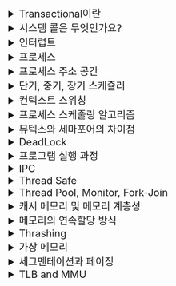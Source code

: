 <details>
<summary style="font-size:20px">Transactional이란</summary>
<div markdown="1">
<br/>
<h3>🤔 Transactional은 무엇을 하나요?</h3>

- Transactional은 **하나의 논리적 작업 단위로 수행되는 일련의 작업**을 이야기합니다.
<br/>

<h3>🤔 Transactional 특성은 어떤 것이 있나요?</h3>

- Transactiona이 가져야 하는 특성에는 ACID이 있습니다.

✅ Atomicity: 원자성은 트랜잭션과 관련된 작업들이 부분적으로 실행되다가 중단되지 않는 것을 보장하는 능력이다. 예를 들어, 자금 이체는 성공할 수도 실패할 수도 있지만 보내는 쪽에서 돈을 빼 오는 작업만 성공하고 받는 쪽에 돈을 넣는 작업을 실패해서는 안된다. 원자성은 이와 같이 중간 단계까지 실행되고 실패하는 일이 없도록 하는 것이다.

✅ Consistency: 일관성은 트랜잭션이 실행을 성공적으로 완료하면 언제나 일관성 있는 데이터베이스 상태로 유지하는 것을 의미한다. 무결성 제약이 모든 계좌는 잔고가 있어야 한다면 이를 위반하는 트랜잭션은 중단된다.

✅ Isolation: 고립성은 트랜잭션을 수행 시 다른 트랜잭션의 연산 작업이 끼어들지 못하도록 보장하는 것을 의미한다. 이것은 트랜잭션 밖에 있는 어떤 연산도 중간 단계의 데이터를 볼 수 없음을 의미한다. 은행 관리자는 이체 작업을 하는 도중에 쿼리를 실행하더라도 특정 계좌간 이체하는 양 쪽을 볼 수 없다. 공식적으로 고립성은 트랜잭션 실행내역은 연속적이어야 함을 의미한다. 성능관련 이유로 인해 이 특성은 가장 유연성 있는 제약 조건이다. 자세한 내용은 관련 문서를 참조해야 한다.

✅ Durability: 지속성은 성공적으로 수행된 트랜잭션은 영원히 반영되어야 함을 의미한다. 시스템 문제, DB 일관성 체크 등을 하더라도 유지되어야 함을 의미한다. 전형적으로 모든 트랜잭션은 로그로 남고 시스템 장애 발생 전 상태로 되돌릴 수 있다. 트랜잭션은 로그에 모든 것이 저장된 후에만 commit 상태로 간주될 수 있다.

<h3>❓ Spring Project에서 @Transactional은 어떻게 동작하나요?</h3>

- @Transactional를 통해 DB와의 상호작용이 Transactional으로 묶일 수 있습니다.

1. 메서드가 호출되면 Spring은 Transactional을 시작합니다.
2. 메서드 내에서 수행되는 DB 작업은 Transactional 내에서 실행됩니다. 이러한 작업은 일련의 데이터 변경 작업이 포함될 수 있습니다.
3. 메서드가 성공적으로 완료되면, Spring은 Transaction을 Commit하여 DB의 변경 사항을 영구적으로 반영합니다.
4. 메서드 실행 도중 예외가 발생하면, Spring은 Transaction을 롤백하고 이전 상태로 DB를 되돌립니다. 이는 메서드 내에서 발생한 모든 변경 사항을 취소합니다.

<h3>❓ Transactional을 사용할 때, DataSource 이야기가 많이 나오는데 어떤 상관관계가 존재하나요?</h3>

- DataSource는 Spring에서 DB와의 연결을 관리하는 Interface입니다. Spring은 DataSource Interface를 사용하여 DB ConnectionPool을 구성하고, DB 연결을 관리하며, DB와의 상호작용을 처리합니다.

- DataSource는 DB 연결 설정 및 Transaction 관리 등을 제공합니다. @Transactional 어노테이션과 함께 사용될 때 데이터베이스 연결과 트랜잭션 관리를 담당하는 주요한 요소입니다.

</div>
</details>

<details>
<summary style="font-size:20px">시스템 콜은 무엇인가요?</summary>
<div markdown="1">
<br/>
<h2>🤔 시스템 콜이란?</h2>

<h3>📝 나의 대답</h3>

- 시스템 콜이란 프로세스가 시스템 자원을 사용하기 위해 운영체제에게 자원을 할당 받기 위해 사용되는 트리거입니다.

<h3>GPT의 대답</h3>

- 시스템 콜은 운영체제의 기능과 자원을 사용하기 위해 프로세스가 운영체제에게 요청하는 인터페이스 또는 메커니즘입니다.

<br/>
<h2>🤔 우리가 사용하는 시스템 콜의 예시를 들어주세요</h2>

<h3>📝 나의 대답</h3>

- 예를 들어 프로세스에서 연산이 필요한 필요한 작업을 수행할 때 프로세스는 CPU를 통해 연산을 수행해야하는데 이 때 연산이 필요한 프로세스는 운영체제에게 시스템 콜을 요청합니다.

<h3>GPT의 대답</h3>

- 시스템 콜은 다양한 작업을 포함하며, 예들 들어 파일 입출력, 네트워크 통신, 메모리 관리 등을 포함하고 있습니다.

<br/>
<h2>🤔 시스템 콜이 운영체제에서 어떤 과정으로 실행되는지 설명해 주세요</h2>

<h3>📝 나의 대답</h3>

- 프로세스가 원한다고 해서 즉시 운영체제에게 시스템 콜을 발생해 요청할 수 없습니다. 운영체제의 스케쥴링에 따라 자원을 할당 받을 수 있으며 준비 - 대기 - 실행 상태를 순회하며 컴퓨터 자원을 할당 받습니다.

<h3>GPT의 대답</h3>

- 시스템 콜이 운영체제에서 실행되는 과정은 다음과 같습니다:

1. 프로세스가 시스템 콜을 호출합니다. 이는 프로세스가 운영체제의 특정 기능 또는 자원에 접근하기 위해 필요한 요청입니다.
2. 운영체제는 시스템 콜을 감지하고, 해당 요청을 처리하기 위해 해당 기능 또는 자원에 대한 작업을 시작합니다.
3. 운영체제는 프로세스의 상태를 변경하여 시스템 콜을 처리합니다. 이는 대부분의 경우 프로세스를 사용 가능한 대기 상태로 변경합니다.
4. 운영체제는 필요한 작업을 수행하고, 요청된 자원 또는 기능을 프로세스에 할당합니다. 이를 위해 운영체제는 자원을 관리하고, 프로세스 간의 우선 순위 및 스케줄링 정책을 고려합니다.
5. 운영체제가 요청된 작업을 완료하면, 프로세스는 다시 실행 가능한 상태로 전환되어 해당 작업을 계속합니다.
6. 프로세스는 할당된 자원을 사용하여 원하는 작업을 수행하고, 시스템 콜을 호출한 이후에는 보통 이전 상태로 돌아갑니다.


<br/>
<h2>🤔 시스템 콜의 유형에 대해 설명해 주세요.</h2>

<h3>📝 나의 대답</h3>

- 시스템 콜의 유형은 자원을 할당 받았을 때와 할당 받지 못했을 때로 나뉩니다.(표현하는 단어가 생각나지 않습니다.) ❌ 완벽히 틀렸습니다. ❌

<h3>GPT의 대답</h3>

- 프로세스 제어, 파일 조작, 장치 관리, 파일 시스템, 네트워킹, 메모리 관리, 보안 시스템 콜이 존재합니다.

<br/>
<h2>🤔 운영체제의 Dual Mode 에 대해 설명해 주세요.</h2>

<h3>📝 나의 대답</h3>

- 시스템 콜의 유형은 자원을 할당 받았을 때와 할당 받지 못했을 때로 나뉩니다.(표현하는 단어가 생각나지 않습니다.) ❌ 완벽히 틀렸습니다. ❌

<h3>GPT의 대답</h3>

- 운영체제의 Dual Mode는 컴퓨터 시스템에서 사용자 모드와 커널 모드라는 두 가지 모드를 지원하는 기능을 말합니다.

- 사용자 모드는 응용 프로그램이 실행되는 모드로, 일반적인 프로세시의 동작 범위를 의미합니다. 사용자 모드에서는 제한된 자원에 접근하고, 일부 민감한 명령어나 하드웨어에 직접적인 접근이 제한됩니다.

- 반면, 커널 모드는 운영체제의 핵심 부분인 커널이 동작하는 모드로, 시스템의 모든 자원과 기능에 접근할 수 있습니다. 커널 모드에서는 시스템 콜과 같은 특권 명령어를 실행하거나 하드웨어를 직접적으로 제어할 수 있습니다.

🍎 Dual Mode 사용 이유

- **Dual Mode의 주요 목적은 운영체제가 시스템 자원을 보호하고, 응용 프로그램이 실수나 악의적인 동작으로 시스템을 손상시키지 못하도록 제한하는 것입니다.** 응용 프로그램은 사용자 모드에서 실행되며, 시스템 자원에 접근하기 위해 시스템 콜을 호출하여 커널 모드로 전환됩니다. 

<br/>
<h2>🤔 서로 다른 시스템 콜을 어떻게 구분할 수 있을까요?</h2>

<h3>📝 나의 대답</h3>

- PID를 통해 구분할 수 있습니다.

<h3>GPT의 대답</h3>

- PID는 프로세스를 식별하는 데 사용되는 고유한 식별자이며, 시스템 콜은 프로세스가 운영체제에 요청하는 인터페이스입니다.

- 시스템 콜을 구분하는 주요 방법은 시스템 콜의 번호나 식별자를 사용하는 것입니다.

</div>
</details>

<details>
<summary style="font-size:20px">인터럽트</summary>
<div markdown="1">
<br/>
<h2>🤔 인터럽트가 무엇인지 설명해 주세요.</h2>

<h3>📝 나의 대답</h3>

- 인터럽트란 프로세스 진행 시 운영체제에게 자원을 요청하는 트리거입니다.

<h3>GPT의 대답</h3>

- 인터럽트는 컴퓨터 시스템에서 발생하는 이벤트나 예외 상황으로, 프로세스의 정상적인 실행 흐름을 중단하고 운영체제에게 어떤 처리를 요청하는 신호입니다.

<br/>
<h2>🤔 인터럽트는 어떻게 처리하나요</h2>

<h3>📝 나의 대답</h3>

- 인터럽트는 서브 루틴을 사용해 처리합니다. 서브 루틴은 Stack의 구조를 띄고 있으며 LIFO으로 요청이 처리됩니다.

<h3>GPT의 대답</h3>

- 인터럽트 처리는 인터럽트 서비스 루틴(ISR)을 호출하여 해당 인터럽트에 대한 처리를 수행하고, 상태를 저장하고 복원하여 중단된 프로세스의 실행을 재개하는 과정으로 이루어진다는 것입니다.

<br/>
<h2>🤔 Polling 방식에 대해 설명해 주세요.</h2>

<h3>📝 나의 대답</h3>

- Polling 방식은 인터럽트에 대한 처리가 끝났는지 지속적으로 확인하는 방식입니다. ❌ 완벽히 틀렸습니다. ❌

<h3>GPT의 대답</h3>

- Polling 방식은 **CPU가 주기적으로 특정 장치나 상태를 확인**하며 인터럽트나 이벤트 발생 여부를 체크하는 방식으로, 인터럽트가 발생하면 해당 인터럽트를 처리하는 과정을 수행한다는 것입니다.

<br/>
<h2>🤔 HW / SW 인터럽트에 대해 설명해 주세요.</h2>

<h3>📝 나의 대답</h3>

- 모르겠습니다.

<h3>GPT의 대답</h3>

- HW 인터럽트 : 하드웨어 인터럽트는 주로 하드웨어 장치에서 발생하는 이벤트에 의해 발생합니다. 이벤트는 입출력(I/O) 장치의 데이터 전송 완료, 타이머 경과, 외부 신호 등 다양한 형태일 수 있습니다. 하드웨어 인터럽트는 컴퓨터 시스템의 하드웨어 제어러에 의해 처리됩니다.

- SW 인터럽트 : 소프트웨어 인터럽트는 소프트웨어 실행 중에 발생하는 이벤트에 의해 발생합니다. 주로 운영체제나 프로세스가 직접 발생시키는 인터럽트입니다. 소프트웨어 인터럽트는 프로세스의 특정 상황이나 요청에 의해 발생할 수 있습니다. 

</div>
</details>

<details>
<summary style="font-size:20px">프로세스</summary>
<div markdown="1">
<br/>
<h2>🤔 프로세스란 무엇인가요</h2>

<h3>📝 나의 대답</h3>

- 프로세스란 하나의 동작하는 프로그램입니다.

<h3>GPT의 대답</h3>

- 프로세스는 컴퓨터에서 실행중인 프로그램입니다. 프로세스는 OS에 의해 관리되며 프로그램의 인스턴스로서 메모리와 CPU 등의 시스템 리소스를 할당받아 실행됩니다.

- 각 프로세스는 독립적으로 실행됩니다.


<br/>
<h2>🤔 프로그램과 프로세스, 스레드의 차이에 대해 설명해 주세요.
</h2>

<h3>📝 나의 대답</h3>

- 프로세스는 컴퓨터에서 실행중인 프로그램을 의미하며 스레드는 그 안에 존재해 작업을 처리하는 역할을 수행합니다. 하나의 프로세스 내에서 여러 개의 스레드가 존재할 수 있습니다.

<h3>GPT의 대답</h3>

- 프로세스에 대한 설명은 맞습니다. 스레드는 프로세스 안에 존재하며, **프로세스의 자원을 공유**하면서 작업을 처리하는 작은 실행 단위입니다. 

- 프로세스는 최소한 하나의 스레드를 가지고 있어야 하지만, 여러 개의 스레드를 가질 수도 있습니다. 스레드는 프로세스 내에서 병렬적으로 동작하며, 서로 다른 스레드는 프로세스의 자원을 공유하면서 작업을 수행할 수 있습니다.

<br/>
<h2>🤔 스레드는 PCB를 갖고 있을까요?</h2>

<h3>📝 나의 대답</h3>

- 아니요. 스레드는 PCB를 갖고 있지 않습니다. PCB는 실행중인 프로세스에게 할당되는 고유한 값이고 스레드는 PCB ID와 같은 정보를 알고 있습니다.

<h3>GPT의 대답</h3>

- "스레드는 PCB(Process Control Block)를 직접 갖고 있는 것은 아닙니다. PCB는 실행 중인 프로세스에게 할당되는 고유한 값으로, 프로세스의 상태, 우선순위, 자원 할당 정보 등을 포함합니다. 
  
- 스레드는 프로세스 내에서 실행되는 작은 실행 단위로, 여러 개의 스레드는 하나의 프로세스의 자원을 공유하면서 병렬적으로 동작합니다. 각 스레드는 프로세스의 PCB ID와 같은 정보를 알고 있어 해당 프로세스의 자원에 접근하고 조작할 수 있습니다."

<br/>
<h2>🤔 리눅스에서, 프로세스와 스레드는 각각 어떻게 생성될까요?</h2>

<h3>📝 나의 대답</h3>

- 리눅스 환경에서 프로세스는 Root 프로세스에서 자식 프로세스의 형식으로 생성되며 스레드는 생성된 프로세스에 기본값으로 스레드가 할당됩니다.

<h3>GPT의 대답</h3>

- 리눅스에서 프로세스는 **'fork()' 시스템 콜**을 통해 생성됩니다. 이 'fork()' 함수는 호출한 프로세스의 **복사**본인 자식 프로세스를 만들며, 이 둘은 독립된 메모리 공간을 갖게 됩니다. 이후 **'exec()' 시스템 콜**을 사용하여 자식 프로세스의 **메모리에 새로운 프로그램을 로드**할 수 있습니다.

- 스레드의 생성은 'pthread_create()' 함수를 통해 이루어집니다. 이 함수를 호출하면 호출한 프로세스 내에서 새로운 스레드가 생성됩니다.

<br/>
<h2>🤔 자식 프로세스가 상태를 알리지 않고 죽거나, 부모 프로세스가 먼저 죽게 되면 어떻게 처리하나요?</h2>

<h3>📝 나의 대답</h3>

- ❗️ 모르겠습니다.

<h3>GPT의 대답</h3>

✅ 자식 프로세스가 상태를 알리지 않고 종료될 경우

- 이 경우 자식 프로세스는 'Zombie 프로세스'가 됩니다. 이는 프로세스가 종료되었지만 부모 프로세스가 그 상태 정보를 아직 회수하지 않은 상태를 말합니다. 이 정보를 회수하지 않으면 프로세스 테이블에 불필요한 정보가 계속 남아 있어, 자원 낭비를 초래할 수 있습니다. 이를 해결하기 위해 부모 프로세스는 'wait()' 또는 'waitpid()' 함수를 호출하여 자식 프로세스의 상태 정보를 회수합니다.

✅ 부모 프로세스가 먼저 종료될 경우

- 이 경우 자식 프로세스는 'Orphan 프로세스'가 됩니다. 부모 프로세스가 종료되면 그의 자식 프로세스들은 init 프로세스(프로세스 ID가 1인 프로세스)가 자동으로 채택하여 그 부모로 만듭니다. init 프로세스는 주기적으로 'wait()'를 호출하여 종료된 자식 프로세스의 상태 정보를 회수하므로, Orphan 프로세스가 Zombie 프로세스가 되는 것을 방지합니다.

<br/>
<h2>🤔 리눅스에서, 데몬프로세스에 대해 설명해 주세요.</h2>

<h3>📝 나의 대답</h3>

- 데몬 프로세스란 백그라운드에서 실행되는 프로세스를 의미하며 운영체제가 구동될 수 있게 도와주는 역할을 수행합니다.

<h3>GPT의 대답</h3>

- 데몬 프로세스는 사용자와의 상호작용 없이 백그라운드에서 실행되는 프로세스로, 주로 시스템 작업이나 서비스를 관리하며 일반적으로 시스템 부팅 시에 시작되어 시스템이 종료될 때까지 계속 실행됩니다.
  
- 예를 들어, 웹 서버, FTP 서버, 데이터베이스 서버 등의 서비스는 모두 데몬 프로세스로서 동작하며, 이들은 사용자의 요청에 응답하고 필요한 작업을 수행합니다.

</div>
</details>

<details>
<summary style="font-size:20px">프로세스 주소 공간</summary>
<div markdown="1">
<br/>
<h2>🤔 프로세스 주소공간에 대해 설명해 주세요.</h2>

<h3>📝 나의 대답</h3>

- 프로세스 주소 공간엔 5가지 영역이 존재합니다. 코드, 데이터, 힙, 스텍, 메모리 영역이 존재합니다. 코드 영역은 실행할 프로그램의 코드를 저장. 데이터 영역은 전역 변수와 정적 변수를 저장, 힙 영역은 인스턴스를 할당 해제하는 메모리 공간, 스택 영역은 프로그램이 자동으로 사용하는 메모리 영역입니다.

<h3>GPT의 대답</h3>

- 코드(Code) 영역: 프로세스가 실행할 코드, 즉 컴파일된 프로그램의 기계어를 저장합니다. 이 영역은 읽기 전용이므로 프로세스가 자신의 코드를 수정하는 것을 막습니다.

- 데이터(Data) 영역: 전역 변수와 정적 변수가 저장되는 영역입니다. 프로그램 시작 시 할당되며 프로그램 종료 시 소멸합니다.

- 힙(Heap) 영역: 동적 메모리 할당이 이루어지는 영역으로, 개발자에 의해 메모리 할당과 해제가 이루어집니다. 메모리 요구량이 커질수록 힙 영역은 코드 영역의 방향으로 확장됩니다.

- 스택(Stack) 영역: 지역 변수, 함수 매개변수, 반환 주소 등이 저장되는 영역입니다. 함수의 호출과 함께 할당되며, 함수의 호출이 완료되면 소멸됩니다. 메모리 요구량이 커질수록 스택 영역은 데이터 영역의 방향으로 확장됩니다.

<br/>
<h2>🤔 초기화 하지 않은 변수들은 어디에 저장될까요?</h2>

<h3>📝 나의 대답</h3>

- 초기화 하지 않은 변수들은 코드 영역에 저장됩니다. ❌ 틀렸습니다.

<h3>GPT의 대답</h3>

- 초기화 하지 않은 변수들은 데이터 영역에 존재합니다.

- 데이터 영역은 전역 변수가 존재하는 영역이지만 그 안에 초기화된 전역 변수가 위치하는 공간과 초기화 되지 않은 전역변수가 위치하는 공간이 따로 존재합니다.이를 BSS(Block Started By Symbol)영역 이라고 부릅니다.

<h3>❓ 초기화된 전역 변수와 초기화 되지 않은 전역 변수는 어떤 다른점이 있나요?</h3>

- 메모리를 효율적으로 사용할 수 있게 됩니다. 초기화되지 않은 변수의 값은 실행 도중 채워질 것이므로 변수의 값을 따로 기억할 필요가 없기 때문에 메모리 공간을 절약할 수 있습니다.

<br/>
<h2>🤔 일반적인 주소공간 그림처럼, Stack과 Heap의 크기는 매우 크다고 할 수 있을까요? 그렇지 않다면, 그 크기는 언제 결정될까요?</h2>

<h3>📝 나의 대답</h3>

- 프로세스 실행 시 기본적으로 필요한 인스턴스 공간을 제외하고 런타임 시 크기가 결정됩니다.

<h3>GPT의 대답</h3>

- 스택과 힙의 크기는 프로세스가 실행되는 동안 동적으로 변경됩니다.

<br/>
<h2>🤔 Stack과 Heap 공간에 대해, 접근 속도가 더 빠른 공간은 어디일까요?</h2>

<h3>📝 나의 대답</h3>

- 답은 Stack입니다. Stack에선 지역 변수, 함수 매개변수, 반환 주소 등을 저장해 사용하고 이를 바탕으로 Heap 공간의 인스턴스들을 사용하기 때문에 접근 속도는 Heap 보다 Stack이 더 빠릅니다. ❌ 틀린 답변입니다. ❌

<h3>GPT의 대답</h3>

- Stack 메모리는 구조상 연속적으로 구조가 고정되어 있어, 메모리 접근 속도가 힙에 비해 빠릅니다.

<br/>
<h2>🤔 프로세스 주소 공간을 분할하는 이유는 무엇인가요</h2>

<h3>📝 나의 대답</h3>

- 공간을 분리하는 이유는 각 영역의 책임과 역할이 다르기 때문입니다. 어떤 영역에서는 프로그램 실행 시 크기를 예측할 수 있는 정적 영역을 관리하고 어떤 영역에서는 동적으로 영역을 확보해 사용합니다.

- 이를 한 곳의 영역에서 관리한다면 복잡성이 늘어날 것이기 때문에 공간을 분리하는 것입니다.

<h3>GPT의 대답</h3>

- 프로세스 주소 공간을 분할하는 이유는 각 영역의 책임과 역할이 다르기 때문이며, 이는 프로그램의 복잡성을 줄여주고, 프로그램의 안정성을 높여줍니다. 또한, 각 영역은 다른 권한을 갖고 있기 때문에 **메모리 보호**를 위해서도 주소 공간을 분할합니다.

<br/>
<h2>🤔 스레드의 주소공간은 어떻게 구성되어 있을까요?</h2>

<h3>📝 나의 대답</h3>

- 스레드는 동적으로 생성되어 사용되며 프로세스의 힙, 데이터, 코드 영역을 공유해 사용합니다. 스택 영역은 독립적으로 사용합니다.

<h3>GPT의 대답</h3>

- 스레드는 동일한 프로세스 내에서 실행되며, 따라서 코드, 데이터, 힙 영역을 공유합니다. 그러나 각 스레드는 자신만의 스택 영역을 가지고 있어, 함수 호출과 반환, 지역 변수 등 스레드 별로 다른 정보를 관리할 수 있습니다.
 
- 이는 **스레드의 독립적인 실행 흐름을 보장**하는 데 중요한 역할을 합니다. 
</div>
</details>

<details>
<summary style="font-size:20px">단기, 중기, 장기 스케쥴러</summary>
<div markdown="1">
<br/>
<h2>🤔 단기, 중기, 장기 스케쥴러에 대해 설명해 주세요.</h2>

<h3>📝 나의 대답</h3>

- 모르겠습니다.

<h3>GPT의 대답</h3>

✅ 장기 스케줄러 :  하드 디스크에 저장된 프로세스들 중 어떤 것을 메인 메모리에 적재할지 결정합니다. 이 스케줄러의 주된 목적은 적절한 프로세스의 조합을 통해 메모리의 효율적인 사용을 달성하는 것입니다.

✅ 중기 스케줄러 : 실행 중인 프로세스를 잠시 중지하고 하드 디스크에 다시 저장하는 스왑 인/아웃(Swapping in/out) 과정을 담당합니다.

✅ 단기 스케줄러 :  메모리에 있는 프로세스 중 어떤 것을 CPU에 할당할지를 결정합니다. 즉, 어떤 프로세스가 다음에 실행될지를 결정합니다.

<br/>
<h2>🤔 현대 OS에는 단기, 중기, 장기 스케쥴러를 모두 사용하고 있나요?</h2>

<h3>📝 나의 대답</h3>

- 네 현대 OS에는 단기, 중기, 장기 스케줄러를 사용하며 성능을 더욱 끌어 올리기 위해 캐시 메모리를 적용해 사용합니다.

<h3>GPT의 대답</h3>

- 현대의 운영 체제 대부분은 장기 스케줄러와 단기 스케줄러를 사용합니다. 이는 각각 어떤 프로세스를 메모리에 적재할지, 그리고 어떤 프로세스를 CPU에 할당할지를 결정합니다. 
  
- 중기 스케줄러는 오래된 시스템에서 스왑 작업을 관리하는 데 사용되었지만, 현대의 운영 체제에서는 대체로 사용되지 않습니다. 

<br/>
<h2>🤔 preemptive/non-preemptive 에서 존재할 수 없는 상태가 있을까요?</h2>

<h3>📝 나의 대답</h3>

- 모르겠습니다.

<h3>GPT의 대답</h3>

- 스케줄링에 있어서 preemptive와 non-preemptive는 **운영체제가 CPU를 어떻게 관리하는지**에 대한 전략을 의미합니다.

✅ Preemptive 스케줄링은 운영 체제가 현재 실행 중인 프로세스를 중지하고 다른 프로세스를 실행할 수 있는 권한을 가지고 있는 상황을 말합니다.

✅ Non-preemptive 스케줄링은 현재 실행 중인 프로세스가 자발적으로 CPU를 반환할 때만 다른 프로세스가 실행될 수 있는 상황을 말합니다.

<br/>
<h2>🤔 Memory가 부족할 경우, Process는 어떠한 상태로 변화할까요?
</h2>

<h3>📝 나의 대답</h3>

- 메모리가 부족할 경우, 만약 사용 가능한 메모리 범위를 넘어섰을 때, 프로세스는 Overflow Error를 반환하며 운영체제에 의해 강제 종료됩니다. 프로세스가 강제종료 되지 않게 내부적으로 메모리 Clean 과정이 강제로 이뤄질 수도 있습니다. 자바에서는 GC를 통해 관리됩니다.

<h3>GPT의 대답</h3>

- 메모리가 부족할 경우, 프로세스는 운영 체제에 의해 '대기' 상태로 전환될 수 있습니다. 이는 메모리가 다시 사용 가능해질 때까지 프로세스가 실행되지 않음을 의미합니다. 이런 상황은 주로 운영 체제의 스왑 메커니즘이 작동할 때 발생합니다. 

- 또한, 만약 사용 가능한 메모리 범위를 넘어서는 동작이 시도될 경우, 프로세스는 오류를 반환하며 강제로 종료될 수 있습니다. 이외에도, 일부 프로그래밍 언어나 환경에서는 메모리 관리를 위한 별도의 메커니즘을 제공하기도 합니다. 예를 들어, 자바에서는 가비지 컬렉터(GC)를 통해 사용되지 않는 메모리를 정리합니다

<br/>
</div>
</details>

<details>
<summary style="font-size:20px">컨텍스트 스위칭</summary>
<div markdown="1">
<h2>🤔 컨텍스트 스위칭 시에는 어떤 일들이 일어나나요?</h2>

<h3>📝 나의 대답</h3>

- 컨텍스트 스위칭이 일어나면 기존에 존재하는 프로세스의 기록을 해당 프로세스의 PCB에 업데이트를 진행하고 다음 실행될 프로세스가 OS에게 시스템 콜이 발생시켜 시스템 자원을 사용할 수 있게 됩니다.

<h3>GPT의 대답</h3>

- 컨텍스트 스위칭이 일어나면, 운영 체제는 현재 실행 중인 프로세스의 상태를 PCB에 저장합니다. 그런 다음, 새롭게 실행될 프로세스의 PCB 정보를 불러와 CPU 레지스터 및 프로그램 카운터를 업데이트합니다. 이 과정은 새로운 프로세스가 이전에 중단된 지점부터 실행을 계속할 수 있게 해줍니다.
  
- 또한, 필요에 따라 메모리 관리 정보도 업데이트 될 수 있습니다. 이러한 과정을 통해 운영 체제는 다수의 프로세스나 스레드가 동시에 실행되는 것처럼 보이게 할 수 있습니다.

<br/>
<h2>🤔 프로세스와 쓰레드는 컨텍스트 스위칭이 발생했을 때 어떤 차이가 있을까요?</h2>

<h3>📝 나의 대답</h3>

- 차이점을 이야기 하기 전에 공통점을 먼저 말하자면 문맥을 교환한다는 것과 교환 시 오버헤드가 발생한 다는 것입니다. 차이점은 스레드 스위칭은 프로세스 내부에서 발생한다는 것입니다.

<h3>GPT의 대답</h3>

- 프로세스 컨텍스트 스위칭과 스레드 컨텍스트 스위칭 사이의 주요 차이점은 **저장하고 복구해야 하는 컨텍스트의 양과 복잡도**에 있습니다.

- 프로세스 컨텍스트 스위칭에서는 프로세스의 전체 상태, 즉 모든 레지스터 값, 메모리 맵, 열린 파일 디스크립터 등을 저장하고 복구해야 합니다. 
  
- 그러나 스레드 컨텍스트 스위칭에서는 스레드가 속한 프로세스의 코드, 데이터, 힙 등을 공유하기 때문에, 보통 스택 포인터와 프로그램 카운터, 레지스터 값 등만 저장하고 복구하면 됩니다.

<br/>
<h2>🤔 컨텍스트 스위칭이 발생할 때, 기존의 프로세스 정보는 커널스택에 어떠한 형식으로 저장되나요?</h2>

<h3>📝 나의 대답</h3>

- 커널 스택에 PCB 주소 값을 갖는 형태로 저장됩니다.

<h3>GPT의 대답</h3>

- 컨텍스트 스위칭이 발생할 때, 현재 실행 중인 프로세스의 상태는 그 프로세스의 프로세스 제어 블록(PCB)에 저장됩니다. PCB는 프로세스의 중요한 정보를 포함하고 있습니다. 예를 들어 프로세스 상태, 프로그램 카운터, CPU 레지스터 값, 스케줄링 및 메모리 정보 등이 여기에 포함됩니다.


- 이 PCB는 커널 메모리 공간에 저장되며, 컨텍스트 스위칭이 발생할 때 이 정보를 사용하여 이전의 프로세스 상태를 복원합니다.

<br/>
<h2>🤔 컨텍스트 스위칭은 언제 일어날까요?</h2>

<h3>📝 나의 대답</h3>

- 컨텍스트 스위칭은 기존에 컴퓨터 리소스를 점유하고 있는 프로세스를 교체할 때 발생합니다. ❌ 틀린 답변입니다.

<h3>GPT의 대답</h3>

- 프로세스가 I/O 작업을 요청하면 해당 작업이 완료될 때까지 프로세스는 CPU에서 제거되고 다른 프로세스가 CPU를 사용하게 됩니다.

- 운영체제의 스케줄러가 특정 프로세스의 CPU 사용 시간을 할당한 시간을 모두 사용했을 때 발생합니다.

- 또한, 프로세스가 종료되거나, 자식 프로세스를 생성하거나, 시그널이나 인터럽트가 발생할 경우에도 컨텍스트 스위칭이 발생합니다.
</div>
</details>

<details>
<summary style="font-size:20px">프로세스 스케줄링 알고리즘</summary>
<div markdown="1">
<br/>
<h2>🤔 프로세스 스케줄링 알고리즘엔 어떤 것이 있나요?</h2>

<h3>📝 나의 대답</h3>

- 프로세스 스케줄링은 다양한 알고리즘이 존재합니다. SJF, LJF, RR 알고리즘 기법이 존재하며 지향하는 목표는 효율적인 작업 처리입니다. 알고리즘을 분류화할 때 선점형 스케줄링과 비선점 스케줄링으로 나눌 수 있습니다.

- 선점형 스케줄링은 선점하고 있는 프로세스의 사용을 중단하고 다른 프로세스가 CPU를 사용할 수 있는 스케줄링이고 비선점형 스케줄링은 하나의 프로세스의 CPU bound 작업이 끝날 때까지 자원을 점유하는 스케줄링 기법입니다.

<h3>GPT의 대답</h3>

- 선점형 스케줄링은 우선순위가 더 높은 프로세스가 실행되어야 할 때 현재 실행 중인 프로세스를 중지하고 CPU를 빼앗는 방식입니다.

- 반면 비선점형 스케줄링은 현재 프로세스가 완료될 때까지 CPU를 점유하게 됩니다. 이렇게 다양한 스케줄링 알고리즘들은 상황에 따라 적절하게 사용되어 시스템의 성능과 효율성을 높입니다.

<br/>
<h2>🤔 RR을 사용할 때, Time Slice에 따른 trade-off를 설명해 주세요?</h2>

<h3>📝 나의 대답</h3>

- RR(Round Robin) 알고리즘을 사용하면 시분할을 통해 CPU 사용을 관리합니다. RR 사용 시 시분할 시간에 따라 문제가 발생할 수 있습니다.

- 먼저, 시분할 시간이 짧다면 작업을 수행하는 시간보다 프로세스를 교체하는 오버헤드 비용이 커져 성능이 좋지 않을 수 있습니다.

- 다음으로 시분할 시간이 길다면 비선점형 스케줄링인 First Job First와 같은 상황이 발생합니다. 이는 선점형 스케줄링을 사용해 얻을 수 있는 장점을 사용하지 못합니다.

<h3>GPT의 대답</h3>

- RR(Round Robin) 알고리즘을 사용하면 시분할을 통해 CPU 사용을 관리합니다. 하지만 이 때 시간 할당량(time slice) 크기에 따라 여러 trade-offs가 발생할 수 있습니다.

- 시간 할당량이 너무 작다면, 실제 작업 수행 시간보다 프로세스 교체(Context Switching)로 인한 오버헤드가 높아질 수 있습니다. 이는 프로세스를 너무 자주 전환하게 되어, 전환 시 발생하는 비용이 시스템의 전반적인 성능을 저하시키게 됩니다.

- 반대로 시간 할당량이 너무 크다면, 일부 프로세스가 과도하게 오래 기다리게 될 수 있습니다. 이는 특히, I/O 바운드 작업을 수행하는 프로세스들에게 문제가 될 수 있습니다. 이 경우, 프로세스는 대부분의 시간을 I/O 대기 상태로 보내고, 그 사이에 CPU는 대부분 시간을 유휴 상태로 보내게 됩니다. 이렇게 되면 **RR 알고리즘의 기본적인 목표인 CPU 사용의 공정성과 효율성을 해치게 됩니다**.

<br/>
<h2>🤔 싱글 스레드 CPU 에서 상시로 돌아가야 하는 프로세스가 있다면, 어떤 스케쥴링 알고리즘을 사용하는 것이 좋을까요? 또 왜 그럴까요?</h2>

<h3>📝 나의 대답</h3>

- 선점형 스케줄링 알고리즘이 좋다고 생각합니다. 이유는 CPU를 효율적으로 사용할 수 있기 때문입니다. 물론 컨텍스트 스위칭 비용이 발생하지만 여럿 프로세스에게 CPU를 골고루 나눠줌으로써 사용자에게 적합한 응답시간을 제공해줄 수 있기 때문입니다.

<h3>GPT의 대답</h3>

- 상시로 돌아가야 하는 프로세스가 있는 경우, 선점형 우선순위 스케줄링(Priority Scheduling) 알고리즘이 적합합니다. 이 알고리즘은 각 프로세스에 우선순위를 부여하며, 우선순위가 높은 프로세스가 CPU를 먼저 사용하게 됩니다. 이런 방식으로, 상시로 돌아가야 하는 프로세스에게 높은 우선순위를 부여함으로써 해당 프로세스가 CPU 사용을 보장받을 수 있습니다.

<br/>
<h2>🤔 동시성과 병렬성의 차이에 대해 설명해 주세요.</h2>

<h3>📝 나의 대답</h3>

- 동시성은 하나의 작업을 여럿으로 나눠 실행하는 것이고 병렬성은 여러 작업을 동시에 수행하는 것을 의미합니다. ❌ 동시성 설명은 틀렸습니다.

- 동기와 동시를 잘 구분해야합니다. 또한, 동시성과 병렬성은 같지 않습니다.

<h3>GPT의 대답</h3>

- 동시성(Concurrency)은 논리적으로 여러 작업이 동시에 실행되는 것처럼 보이도록 만드는 것을 말합니다. 이는 실제로는 **하나의 CPU가 여러 작업을 번갈아 가며 수행**하는 것입니다. 

- 병렬성(Parallelism)은 실제로 여러 작업을 동시에 수행하는 것을 말합니다. 병렬 처리를 위해서는 여러 개의 CPU 또는 코어가 필요하며, 각각의 CPU나 코어가 독립적으로 작업을 수행합니다.

<br/>
<h2>🤔 타 스케쥴러와 비교하여, Multi-level Feedback Queue는 어떤 문제점들을 해결한다고 볼 수 있을까요?</h2>

<h3>📝 나의 대답</h3>

- 큐마다 책임을 나눠 각각 다른 시분할을 적용해 선점 알고리즘을 수행할 수 있습니다. ❌ 틀린 답변입니다.

<h3>GPT의 대답</h3>

- Multi-level Feedback Queue(MFQ)는 여러 대기열을 사용하고, 각 대기열이 다른 우선순위를 가지도록 설계된 스케줄링 알고리즘입니다. 이 알고리즘은 기본적으로 **CPU-bound 프로세스와 I/O-bound 프로세스를 효과적으로 구별하고 관리함**으로써 복잡한 스케줄링 요구사항을 만족시킵니다.

- CPU Bound 작업이 많다면 우선순위를 낮게 설정하고 I/O Bound 작업이 많다면 우선순위를 높게 책정합니다. 이는 각각의 Bound 작업에 더 많은 시간을 사용할 수 있는 이점을 줍니다.

</div>
</details>

<details>
<summary style="font-size:20px">뮤텍스와 세마포어의 차이점</summary>
<div markdown="1">
<br/>
<h2>🤔 뮤텍스와 세마포어의 차이점</h2>

<h3>📝 나의 대답</h3>

- 뮤텍스와 세마포어는 임계 영역에서 안전하게 공유된 자원을 관리하기 위한 기술입니다. 차이점은 모르겠습니다.

<h3>GPT의 대답</h3>

- 뮤텍스(Mutex)와 세마포어(Semaphore)는 모두 병렬 처리에서 동시성 제어를 위한 동기화 기법이지만, 이들의 용도와 작동 방식에는 중요한 차이가 있습니다.

- 뮤텍스는 상호 배제를 위한 도구로서, 주로 단일 자원에 대한 접근을 제어하는 데 사용됩니다. 뮤텍스를 획득한 스레드만이 해당 자원에 접근할 수 있으며, 다른 스레드들은 뮤텍스가 해제될 때까지 기다려야 합니다.

- 세마포어는 여러 개의 동일한 자원에 대한 접근을 제어하는 데 사용됩니다. 세마포어의 값은 동시에 접근할 수 있는 자원의 개수를 나타내며, 이 값이 0 이하가 되면 접근을 기다리는 스레드들은 대기 상태가 됩니다. 따라서 세마포어는 뮤텍스보다 더 일반적인 동기화 도구로 볼 수 있습니다. ex) 프린터, 파일 시스템, DB 특정 레코드

</div>
</details>

<details>
<summary style="font-size:20px">DeadLock</summary>
<div markdown="1">
<br/>
<h2>🤔 DeadLock에 대해 설명해 주세요</h2>

<h3>📝 나의 대답</h3>

- DeadLock은 프로세스가 자원을 얻지 못해 다음 처리를 하지 못하는 상태입니다.

<h3>GPT의 대답</h3>

- DeadLock은 둘 이상의 프로세스나 스레드가 서로 다른 프로세스가 소유한 자원을 대기하며 무한 대기 상태에 빠지는 현상을 이야기합니다. 이런 상황은 시스템 자원의 비효율적인 사용을 초래하고 시스템 성능을 저하시킵니다.

<br/>
<h2>🤔 Deadlock 이 동작하기 위한 4가지 조건에 대해 설명해 주세요.</h2>

<h3>📝 나의 대답</h3>

- DeadLock은 상호 배제, 비선점, 점유와 대기, 순환 대기 네 조건을 모두 만족해야 발생합니다.

<h3>GPT의 대답</h3>

✅ 상호 배제 : 자원은 한 번에 한 프로세스에 의해서만 사용될 수 있습니다.

✅ 점유와 대기 : 프로세스는 최소한 하나의 자원을 점유하고 있으면서, 다른 프로세스가 이미 점유하고 있는 추가적인 자원들을 기다리는 상태입니다.

✅ 비선점 : 자원을 이미 점유하고 있는 프로세스로부터 그 자원을 강제롤 뺏어올 수 없습니다.

✅ 순환 대기 : 서로가 서로의 자원을 기다리는 프로세스들의 원형을 이루는 것입니다.

<br/>
<h2>🤔 그렇다면 3가지만 충족하면 왜 Deadlock 이 발생하지 않을까요?</h2>

<h3>📝 나의 대답</h3>

- 하나라도 만족하지 않는다면 프로세스가 자원을 얻을 수 있기 때문입니다.

<br/>
<h2>🤔 어떤 방식으로 예방할 수 있을까요?</h2>

<h3>📝 나의 대답</h3>

- 데드락을 예방할 수 있는 방법은 자원을 공유 자원으로 변경해 여러 프로세스에서 사용하게 만들 수 있고 선점을 통해 강제로 자원을 뺐으며 순환 대기를 끊는 구조를 사용하면 됩니다.

<h3>GPT의 대답</h3>

- 상호 배제(Mutual Exclusion): 데드락의 발생 조건 중 하나인 상호 배제를 완화하기 위해, 가능한 한 공유 가능한 자원을 사용하도록 시스템을 설계합니다. 하지만, 모든 자원이 공유 가능한 것은 아니므로, 이 방법은 한정적입니다.

- 점유와 대기(Hold and Wait): **프로세스가 자원을 요청할 때, 이미 보유하고 있는 자원을 모두 해제한 상태**에서만 요청을 하게 하는 방법이 있습니다. 이렇게 하면, 한 프로세스가 자원을 점유한 상태에서 다른 자원을 대기하는 상황을 막을 수 있습니다.

- 비선점(No Preemption): 비선점 조건을 완화하기 위해서는, 자원을 사용 중인 프로세스로부터 필요에 따라 자원을 회수하는 방법이 있습니다. 이 방식은 운영체제가 특정 프로세스에게서 자원을 선점하고, 다른 프로세스에게 그 자원을 재할당할 수 있는 기능을 제공해야 합니다.

- 순환 대기(Circular Wait): **자원 할당 순서를 정해** 놓는 방법으로 순환 대기를 막을 수 있습니다. 각 자원에 고유한 번호를 부여하고, 프로세스가 번호 순서대로만 자원을 요청하도록 하는 것입니다.

<br/>
<h2>🤔 왜 현대 OS는 Deadlock을 처리하지 않을까요?</h2>

<h3>📝 나의 대답</h3>

- 현대 OS는 기본적으로 선점형 스케줄링 방식을 택하고 있기 때문에 교착상태 발생 조건인 비선점을 만족시키지 않습니다. 따라서 DeadLock을 따로 처리하지 않습니다.

<h3>GPT의 대답</h3>

- 현대 운영 체제가 데드락을 직접 처리하지 않는 주요한 이유는 데드락 예방이 많은 비용을 요구하고, 실제 시스템에서는 데드락이 그렇게 자주 발생하지 않기 때문입니다. 
  
- 따라서, 대부분의 운영 체제는 데드락 회피나 데드락 검출과 복구에 더 집중합니다. 또한, 데드락을 완전히 피하려면 많은 비용이 필요하므로, 실제로는 시스템 자원을 효율적으로 사용하고 데드락 발생 확률을 최소화하는 방향으로 설계됩니다.

- 데드락 회피는 시스템이 자원 할당 상태를 주시하며 데드락이 발생할 가능성이 있는 상황을 미리 예측하여 회피하는 방법입니다. 이러한 방식은 시스템의 자원 이용률을 낮출 수 있기 때문에 효율적인 자원 할당이 필요한 실시간 시스템에서는 적합하지 않을 수 있습니다.

<br/>
<h2>🤔 Wait Free와 Lock Free를 비교해 주세요.</h2>

<h3>📝 나의 대답</h3>

- Wait Free는 대기 상황에서 벗어나는 것을 의미합니다.

- Lock Free는 잠금에 대해서 벗어나는 것을 의미합니다.

<h3>GPT의 대답</h3>

✅ Wait-Free: Wait-free 알고리즘은 모든 쓰레드가 계속 진행하고 일정 시간 내에 작업을 완료하는 것을 보장하는 알고리즘입니다. 이는 각 쓰레드가 어떤 다른 쓰레드에도 의존하지 않는다는 것을 의미하며, 따라서 별도의 대기 상태 없이 쓰레드의 실행이 보장됩니다.

✅ Lock-Free: Lock-free 알고리즘은 한 번에 하나 이상의 쓰레드가 진행하고 시스템 전체가 블로킹되지 않는 것을 보장하는 알고리즘입니다. 즉, 어떤 쓰레드가 중지되더라도 시스템 전체가 멈추지 않고 다른 쓰레드가 계속 작업을 수행할 수 있습니다. (I/O Bound 작업 시 내가 했던게 이거구나)

</div>
</details>

<details>
<summary style="font-size:20px">프로그램 실행 과정</summary>
<div markdown="1">
<br/>
<h2>🤔 프로그램이 컴파일 되어, 실행되는 과정을 간략하게 설명해 주세요.</h2>

<h3>📝 나의 대답</h3>

- 프로그램을 실행시키면 보조 메모리에서 주 메모리로 프로그램을 적재 시킵니다. 이후 컴파일을 거치고 프로그램이 실행됩니다.

<h3>GPT의 대답</h3>

- 프로그래머가 특정 프로그래밍 언어로 소스 코드를 작성합니다. 이 소스 코드는 컴파일러에 의해 기계어로 번역됩니다. 번역된 코드는 링커에 의해 필요한 라이브러리와 함께 최종 실행 파일을 생성합니다. 이 실행 파일은 로더에 의해 메모리에 적재되고, CPU가 이를 수행하여 프로그램이 실행됩니다.

<br/>
<h2>🤔 링커와, 로더의 차이에 대해 설명해 주세요.</h2>

<h3>📝 나의 대답</h3>

- 링커는 컴파일된 코드와 그 코드에 필요한 라이브러리를 엮는 역할을 수행합니다.

- 로더는 만들어진 실행 파일을 메모리에 적재하는 역할을 수행합니다.

<br/>
<h2>🤔 컴파일 언어와 인터프리터 언어의 차이에 대해 설명해 주세요.</h2>

<h3>📝 나의 대답</h3>

- 컴파일 언어는 소스 코드 전체를 컴파일하여 기계어로 번역하는 것이고 인터프리터 언어는 각 줄마다 해석해 기계어로 번역하는 것입니다.

<h3>GPT의 대답</h3>

- 컴파일 언어는 실행 전에 전체 코드가 기계 코드로 번역되므로 실행 속도가 빠르다는 이점이 있습니다. 반면에 코드를 수정한 후에는 다시 전체를 컴파일해야 하는 단점이 있습니다.

- 인터프리터 언어는 각 줄을 실행 시점에 해석하고 실행하므로 코드를 작성하면서 실시간으로 테스트와 디버깅을 할 수 있습니다. 그러나 이런 방식 때문에 실행 속도가 느리다는 단점이 있습니다.

<br/>
<h2>🤔 JIT에 대해 설명해 주세요.</h2>

<h3>📝 나의 대답</h3>

- JIT은 인터프리터 언어에서 사용하는 기법이며 속도가 느린 것을 보완하기 위해 내부적으로 컴파일을 사용하는 것입니다.

<h3>GPT의 대답</h3>

- JIT 컴파일러는 프로그램을 실제 실행하는 도중에 해당 코드를 기계어로 변환합니다. 이 방식은 인터프리터의 실시간 반응성과 컴파일러의 효율성을 결합하여, 필요할 때만 특정 코드를 컴파일하여 실행 속도를 향상시키는데 목표를 두고 있습니다. 

- 동일한 코드가 반복적으로 실행되는 경우, JIT 컴파일러는 한 번 컴파일된 코드를 캐시에 저장하여 재사용함으로써 성능을 향상시키는 데 기여합니다.

<br/>
<h2>🤔 본인이 사용하는 언어는, 어떤식으로 컴파일 및 실행되는지 설명해 주세요.</h2>

<h3>📝 나의 대답</h3>

- 자바는 실행 시 오브젝트 파일을 생성합니다. 생성 후 JVM에서 해석해 기계어로 변경합니다. 변경 후 링킹과 로더를 거쳐 실행합니다. ❌ 틀렸습니다.

<h3>GPT의 대답</h3>

- Java는 소스 코드(.java 파일)를 컴파일러를 통해 바이트 코드(.class 파일)로 컴파일합니다. 이 바이트 코드는 중간 언어로 JVM이 이해할 수 있는 형태이며, 여러 플랫폼에서 동일하게 실행될 수 있습니다.

-  바이트 코드는 실행 시 JVM에 의해 실시간으로 기계어로 변환(인터프리팅 또는 JIT 컴파일)되어, 이 변환된 코드가 실제로 컴퓨터의 CPU에 의해 실행됩니다.
</div>
</details>

<details>
<summary style="font-size:20px">IPC</summary>
<div markdown="1">
<br/>
<h2>🤔 IPC가 무엇이고, 어떤 종류가 있는지 설명해 주세요.</h2>

<h3>📝 나의 대답</h3>

- IPC는 프로세스 사이 데이틀 주고 받을 수 있는 통신 방법입니다. 어떤 종류가 있는지는 모르겠습니다.

<h3>GPT의 대답</h3>

- 데이터를 주고 받을 수 있는 방법은 파이프, 메시지 큐, 공유 메모리, 소켓, 시그널 등이 있습니다.

<br/>
<h2>🤔 Shared Memory가 무엇이며, 사용할 때 유의해야 할 점에 대해 설명해 주세요.</h2>

<h3>📝 나의 대답</h3>

- 공유 메모리는 두 개 이상의 프로세스가 같은 메모리 세그먼트를 공유하는 방법입니다. 공유되는 자원이기 때문에 데이터 일관성이 문제가될 수 있습니다.

<br/>
<h2>🤔 메시지 큐는 단방향이라고 할 수 있나요</h2>

<h3>📝 나의 대답</h3>

- 네 단방향으로 말할 수 있습니다. 양방향으로 구성할 수 있지만 단방향으로 구성해 사용하는 것이 좋습니다. 이유는 작업 처리 범위 때문입니다. 양방향으로 만든다면 작업의 범위가 넓어져 변경의 여파가 여러 곳에서 발생하게 됩니다.

- 따라서, 단방향으로 구성하되 보상 메커니즘을 도입해 피드백으로 처리하는 것이 좋습니다.
</div>
</details>

<details>
<summary style="font-size:20px">Thread Safe</summary>
<div markdown="1">
<br/>
<h2>🤔 Thread Safe 하다는 것은 어떤 의미인가요?</h2>

<h3>GPT의 대답</h3>

- Thread Safe란 멀티 스레드 환경에서 여러 스레드가 동시에 데이터에 접근하더라도 프로그램의 실행 결과가 올바르게 나오는 것을 이야기합니다.

<br/>
<h2>🤔 Thread Safe 를 보장하기 위해 어떤 방법을 사용할 수 있나요</h2>

<h3>📝 나의 대답</h3>

- 뮤텍스와 세마포어 등 동기화 기법을 임계 지역에 사용해 Thread Safe하게 만들 수 있습니다.

<h3>GPT의 대답</h3>

- 또한, 락(locking)을 이용해 임계 영역을 보호하거나, 원자적 연산(atomic operations)을 이용해 공유 자원의 동시 수정을 방지할 수 있습니다. 더불어, 모니터나 조건 변수(condition variables)를 이용한 동기화나, 특정 프로그래밍 언어에서 제공하는 도구들, 예를 들면 자바의 synchronized 키워드 등을 사용할 수도 있습니다.

<br/>
<h2>🤔 Peterson's Algorithm 이 무엇이며, 한계점에 대해 설명해 주세요.</h2>

<h3>GPT의 대답</h3>

✅ Peterson's Algorithm은 두 개의 프로세스가 공유 자원을 동시에 사용하지 않도록 하는 mutual exclusion 솔루션입니다. 하지만 이 알고리즘은 오직 두 개의 프로세스에 대해서만 동작하며, 세 개 이상의 프로세스에 대해 확장하기는 어렵습니다.

✅ 또한, 이 알고리즘은 프로세스들이 교대로 공유 자원에 접근하고, 서로를 믿고 있는 상태에서만 제대로 작동합니다. 이러한 이유로 인해, Peterson's Algorithm은 실제 시스템에서는 잘 사용되지 않습니다.

<br/>
<h2>🤔 Race Condition 이 무엇인가요?</h2>

<h3>📝 나의 대답</h3>

- 임계 구역을 뜻하며 동시성 프로그래밍에서 공유되는 자원이 존재하는 영역을 뜻합니다. 해당 영역에서 공유 자원을 잘 관리하지 못한다면 데이터 일관성이 깨질 수 있습니다. ❌ 틀렸습니다. ❌

<h3>GPT의 대답</h3>

- Race Condition은 **두 개 이상의 프로세스나 스레드가 공유 자원에 동시에 접근하려 할 때 발생하는 상황**입니다. 이러한 동시 접근이 제어되지 않으면, 프로그램의 결과는 실행 순서에 따라 달라질 수 있습니다. 이로 인해 예상하지 못한 결과나 버그가 발생할 수 있으므로, 공유 자원에 접근하는 코드는 잘 동기화되어야 합니다.
</div>
</details>

<details>
<summary style="font-size:20px">Thread Pool, Monitor, Fork-Join</summary>
<div markdown="1">
<br/>
<h2>🤔 Thread Pool, Monitor, Fork-Join에 대해 설명해 주세요.</h2>

<h3>📝 나의 대답</h3>

- Thread Pool은 Thread을 미리 생성해 프로세스 실행 시 Thread 생성 비용을 줄이고 속도를 높이기 위해 사용됩니다.

<h3>GPT의 대답</h3>

✅ Thread Pool : Thread Pool은 여러개의 Thread을 미리 생성해놓는 기법입니다. 이를 통해 새로운 작업에 대한 요청이 있을 때마다 Thread을 생성하는 비용을 줄이고, 시스템의 부하를 관리할 수 있습니다. 또한 사용되지 않는 Thread은 Pool에 보관되며, 새로운 요청이 발생하면 이 Pool에서 Thread를 꺼내 재사용합니다.

✅ Monitor : 모니터 내의 임계 영역은 오직 하나의 스레드만 실행할 수 있도록 보호되며, 다른 스레드들은 그 영역에 접근할 수 없습니다. 이를 통해 상호 배제(mutual exclusion)가 달성됩니다. 조건 변수는 스레드가 특정 조건을 만족할 때까지 대기하고 신호를 기다리는 데 사용됩니다.

✅ Fork-Join : Fork-Join은 병렬 컴퓨팅 모델 중 하나로, 하나의 작업을 여러 하위 작업으로 분할('Fork')한 다음, 이 하위 작업들을 병렬로 실행하고, 그 결과를 다시 합칩니다('Join'). 이를 통해 병렬 처리를 가능하게 하며, 멀티코어나 다중 프로세서 환경에서 효과적으로 작업을 분산시킬 수 있습니다.
</div>
</details>

<details>
<summary style="font-size:20px">캐시 메모리 및 메모리 계층성</summary>
<div markdown="1">
<br/>
<h2>🤔 캐시 메모리 및 메모리 계층성에 대해 설명해 주세요.</h2>

<h3>📝 나의 대답</h3>

- 캐시 메모리는 메모리 계층 상단인 메모리와 CPU 사이에 존재하며 더 빠른 성능을 위해 사용됩니다. 많이 사용되는 데이터들을 캐시 메모리에 저장해 사용해 주, 보조 메모리를 참조하지 않기 때문에 좋습니다. 성능이 향상됩니다. 메모리 계층 존재 이유는 데이터의 성질 때문에 계층으로 분리해 사용합니다.

- 보조 메모리엔 휘발되지 않은 데이터가 주 메모리에는 실행되는 데이터를 저장하고 캐시 메모리는 빠른 성능을 위해 사용됩니다.

<h3>GPT의 대답</h3>

- 캐시 메모리는 CPU와 주 메모리 사이에 위치한 높은 속도의 메모리로, 주로 자주 사용되는 데이터나 명령어들을 빠르게 접근하기 위해 사용됩니다. 이를 통해 CPU가 주 메모리를 직접 참조하는 것보다 더 빠르게 데이터에 접근할 수 있습니다.

- 메모리 계층성은 컴퓨터 시스템 내에서 다양한 메모리 기술을 이용해 데이터를 저장하고, 처리 속도와 저장 용량, 비용 등의 트레이드 오프를 효율적으로 관리하는 구조를 말합니다.

<br/>
<h2>🤔 L1, L2 캐시에 대해 설명해 주세요.</h2>

<h3>📝 나의 대답</h3>

- L1 캐시는 L2 캐시보다 CPU에 더 가까이 붙어 있습니다. 저장 데이터의 종류가 다르다는 점이 두 캐시의 차이점 입니다.

<h3>GPT의 대답</h3>

- 일반적으로 L1 캐시는 코어 당 하나씩 있으며, 대부분 **데이터 캐시와 명령어 캐시로 분리**되어 있습니다. 데이터 캐시는 메모리에서 로드된 데이터를, 명령어 캐시는 실행할 명령어를 저장합니다.

- L2 캐시는 L1 캐시보다는 느리지만 용량이 더 큽니다. 때문에 L1 캐시에서 찾지 못한 데이터와 명령어를 저장하며, L1 캐시의 대비책 역할을 합니다.

<br/>
<h2>🤔 캐시에 올라오는 데이터는 어떻게 관리되나요?</h2>

<h3>📝 나의 대답</h3>

- 캐시에서 다루는 데이터는 참조 횟수 또는 최신으로 참조한 데이터로 관리됩니다.

- 두 개의 관리 모두 캐시 히트를 높이기 위해 사용합니다.

<h3>GPT의 대답</h3>

- LRU(Least Recently Used) 알고리즘은 가장 오랫동안 사용되지 않은 데이터를 캐시에서 교체하는 방법입니다. LFU(Least Frequently Used) 알고리즘은 가장 적게 사용된 데이터를 캐시에서 교체합니다. 이러한 교체 알고리즘의 목표는 캐시 히트률을 최대화하는 것입니다.

<br/>
<h2>🤔 캐시간의 동기화는 어떻게 이루어지나요?</h2>

<h3>GPT의 대답</h3>

✅ 각 코어 또는 프로세서는 자신의 캐시에 데이터를 저장하므로, 한 코어에서 메모리의 특정 부분을 수정하면 다른 코어의 캐시에는 이전 버전의 데이터가 남아 있을 수 있습니다. 이것을 캐시 일관성 문제라고 부릅니다.

✅ 이 문제를 해결하기 위한 방법 중 하나는 캐시 일관성 프로토콜을 사용하는 것입니다. 대표적인 예로 **MESI (Modified, Exclusive, Shared, Invalid) 프로토콜**이 있습니다. 이 프로토콜은 각 캐시 라인의 상태를 추적하며, 이 상태에 따라 메모리를 어떻게 처리할지 결정합니다. 예를 들어, 한 코어가 메모리의 특정 부분을 수정하면, 해당 캐시 라인의 상태는 '수정됨(Modified)' 상태로 변경되고, 다른 코어의 동일한 캐시 라인은 '무효(Invalid)' 상태로 표시됩니다.

✅ 수정 가능성이 있는 데이터가 사용 중인 경우, 다른 캐시들은 해당 데이터에 대한 액세스를 차단하고, 수정이 완료되고 해당 데이터가 메모리와 동기화될 때까지 기다립니다.

<br/>
<h2>🤔 캐시 메모리의 Mapping 방식에 대해 설명해 주세요.</h2> 

<h3>GPT의 대답</h3>

✅ 직접 매핑(Direct Mapping): 주 메모리의 각 블록이 캐시 메모리의 특정 위치에만 매핑되는 방식입니다. 구현이 간단하고 빠르지만, 서로 다른 주 메모리 블록이 같은 캐시 라인에 매핑될 수 있어 충돌이 발생할 가능성이 있습니다.

✅ 완전 연관 매핑(Fully Associative Mapping): 주 메모리의 각 블록이 캐시의 어떤 위치에도 매핑될 수 있는 방식입니다. 이 방식은 충돌 문제를 완전히 해결하지만, 캐시 내에서 원하는 데이터를 찾기 위해 모든 캐시 라인을 검색해야 하므로 구현이 복잡하고 비용이 많이 듭니다.

✅ 집합 연관 매핑(Set Associative Mapping): 직접 매핑과 완전 연관 매핑의 중간 형태로, 캐시를 여러 '집합'으로 나누고, 각 주 메모리 블록이 특정 캐시 집합 내의 어느 위치에나 매핑될 수 있는 방식입니다. 이 방식은 직접 매핑의 충돌 문제와 완전 연관 매핑의 복잡성 사이에서 균형을 찾으려고 합니다.

<br/>
<h2>🤔 캐시의 지역성에 대해 설명해 주세요.</h2>

<h3>📝 나의 대답</h3>

- 지역성은 캐시가 히트할 가능성을 높일 수 있는 조건을 이야기합니다. 지역성에는 참조 지역성과 공간 지역성이 존재하며 참조 지역성은 캐시가 참조한 데이터를 다시 참조할 확률이 높다는 것을 의미하며 공간 지역성은 참조된 데이터 주변의 데이터를 참조할 가능성을 이야기합니다.

<h3>GPT의 대답</h3>

- 시간 지역성(Temporal Locality): 시간 지역성은 최근에 참조된 데이터가 가까운 미래에 다시 참조될 가능성이 높다는 원칙입니다. 즉, 한 번 참조된 데이터는 곧 다시 참조될 확률이 높습니다. 이러한 원칙 때문에, 메모리에서 직접 데이터를 가져오는 것보다 빠른 캐시에서 데이터를 가져올 수 있습니다.

- 공간 지역성(Spatial Locality): 공간 지역성은 데이터가 메모리에 서로 가까이 배치될 경우, 한 데이터 항목을 참조하면 그 주변의 다른 데이터 항목도 곧 참조될 가능성이 높다는 원칙입니다. 이 원칙은 데이터를 메모리 블록으로 그룹화하고, 이러한 블록을 캐시에 저장하는 데 사용됩니다.

<br/>
<h2>🤔 캐시의 지역성을 기반으로, 이차원 배열을 가로/세로로 탐색했을 때의 성능 차이에 대해 설명해 주세요.</h2>

<h3>📝 나의 대답</h3>

- 공간 지역성의 측면에서 가로를 탐색했을 때 성능이 좋습니다. 이유는 배열은 연속하여 데이터를 저장하기 때문에 참조된 데이터가 연속된 곳에 존재합니다. 따라서 세로를 탐색했을 때보다 가로를 탐색했을 때 유리합니다.

</div>
</details>

<details>
<summary style="font-size:20px">메모리의 연속할당 방식</summary>
<div markdown="1">
<br/>
<h2>🤔 메모리의 연속할당 방식 세 가지를 설명해주세요. (first-fit, best-fit, worst-fit)</h2>

<h3>📝 나의 대답</h3>

- first-fit : 메모리에 데이터를 저장할 때 제일 먼저 찾은 공간에 저장하는 방식입니다.

- best-fit : 저장할 데이터의 크기에 맞는 최적의 공간에 저장하는 방식입니다.

- worst-fit : x

<h3>GPT의 대답</h3>

- worst-fit : 가장 큰 가용 메모리 블록에 프로세스를 할당합니다. 이 방법은 여유 메모리 공간을 최대화하여 다른 프로세스가 메모리를 사용할 수 있도록 합니다.

<br/>
<h2>🤔 worst-fit 은 언제 사용할 수 있을까요?</h2>

<h3>📝 나의 대답</h3>

- 실행중인 프로세스의 공간이 추가적으로 필요할 때 사용할 수 있습니다.

<h3>GPT의 대답</h3>

- 여러 프로세스가 동시에 메모리를 요구하고, 이들 프로세스 중 일부가 큰 메모리 공간을 필요로 할 때 유용할 수 있습니다. 이전에 할당된 프로세스가 추가적인 메모리를 요구하는 경우에도 사용될 수 있습니다.

<br/>
<h2>🤔 성능이 가장 좋은 알고리즘은 무엇일까요?</h2>

<h3>📝 나의 대답</h3>

- Best-fit 알고리즘이 성능에 가장 좋습니다. 이유는 세 알고리즘 중 가장 공간을 효율적으로 사용할 수 있기 때문입니다. ❌ 틀렸습니다. ❌

<h3>GPT의 대답</h3>

- Best-fit 알고리즘은 매번 최적의 공간을 찾기 위해 모든 메모리 블록을 검사해야 하므로 성능 면에서는 느릴 수 있습니다.

- First-fit 알고리즘이 프로세스의 메모리 요구를 충족하는 첫 번째 가용 블록을 찾으면 바로 할당하기 때문입니다. 이로 인해 메모리를 할당하는데 필요한 시간이 줄어들게 됩니다.


</div>
</details>

 <details>
<summary style="font-size:20px">Thrashing</summary>
<div markdown="1">
<br/>
<h2>🤔 Thrashing 이란 무엇인가요?</h2>

<h3>📝 나의 대답</h3>

- Thrashing이란 페이지 교체 비용이 커져 자원이 낭비가 되는 것을 의미합니다.

<h3>GPT의 대답</h3>

- Thrashing은 시스템이 과도한 페이지 교체(swap) 작업에 매우 많은 시간을 소비하여, 실제로 유용한 작업을 수행하는 데 거의 시간을 할애하지 못하는 상태를 의미합니다.

- 메모리가 과도하게 사용되어 페이지 폴트가 너무 빈번하게 발생할 때 일어납니다. 이런 현상은 시스템의 전체 성능을 저하시키며, 때로는 시스템이 멈추거나 병목 상태에 빠지게 만들 수 있습니다.
</div>
</details>

<details>
<summary style="font-size:20px">가상 메모리</summary>
<div markdown="1">
<br/>
<h2>🤔 가상 메모리란 무엇인가요?</h2>

<h3>📝 나의 대답</h3>

- 가상 메모리란 페이징으로 데이터를 관리해 데이터를 효율적으로 사용하기 위해 사용됩니다. 가상 메모리를 사용하게 된다면 프로세스 데이터를 전부 주 메모리에 적재하지 않고 페이지 단위로 잘라 적재하게 되며 적용할 경우 동일한 메모리 크기에 많은 프로세스를 적재해 사용할 수 있습니다.

<h3>GPT의 대답</h3>

- 가상 메모리는 프로그램이 물리적 메모리보다 큰 주소 공간을 가질 수 있도록 하는 메모리 관리 기법입니다.

<br/>
<h2>🤔 가상 메모리가 가능한 이유가 무엇일까요?</h2>

<h3>📝 나의 대답</h3>

- 가상 메모리가 가능한 이유는 보조 메모리에 존재하는 데이터를 일정한 크기(페이지 사이즈)로 나눠 저장하기 때문입니다.

<h3>GPT의 대답</h3>

- 가상 메모리가 가능한 핵심적인 이유는 메모리 관리 시스템이 물리적 메모리와 디스크 사이에서 데이터를 투명하게 교환할 수 있도록 해주는 메모리 관리 알고리즘 때문입니다.

<br/>
<h2>🤔 Page Fault가 발생했을 때, 어떻게 처리하는지 설명해 주세요.</h2>

<h3>📝 나의 대답</h3>

- Page Fault가 발생하면 보조 메모리에서 필요한 페이지를 찾아 메모리 블록에 저장하고 해당 데이터를 전달합니다.

<h3>GPT의 대답</h3>

1. 먼저, 운영 체제는 페이지 폴트가 유효한 참조인지(즉, 프로세스가 접근을 시도한 메모리 주소가 유효한 가상 주소인지) 확인합니다. 유효하지 않은 참조라면, 운영 체제는 일반적으로 프로세스에게 페이지 폴트 예외를 전달하고, 프로세스는 이를 처리해야 합니다.

2. 페이지 폴트가 유효한 참조인 경우, 운영 체제는 보조 메모리(일반적으로 디스크)에서 필요한 페이지를 찾습니다.

3. 필요한 페이지를 찾은 후, 운영 체제는 물리 메모리에서 사용 가능한 프레임을 찾아 그 곳에 페이지를 로드합니다. 만약 사용 가능한 프레임이 없다면, **페이지 교체 알고리즘을 사용**해 하나를 선택하고, 그 프레임의 내용을 디스크에 다시 저장한 후에 이 프레임을 사용합니다.

4. 페이지를 메모리에 로드한 후, 운영 체제는 페이지 테이블을 업데이트하여 새롭게 로드된 페이지의 위치를 반영합니다.

5. 마지막으로, 운영 체제는 원래의 메모리 접근 명령을 다시 시작하므로, 이번에는 페이지 폴트 없이 정상적으로 완료될 수 있습니다.

<br/>
<h2>🤔 페이지 크기에 대한 Trade-Off를 설명해 주세요.</h2>

<h3>📝 나의 대답</h3>

- 페이지 크기가 너무 크다면 주 메모리에 메모리 파편화로 사용하지 못하는 메모리 공간이 늘어날 수 있습니다. 반면에 페이지 크기가 작다면 프로세서에서 메모리에 접근해야할 횟수가 많아져 성능에 좋지 않습니다. 따라서, 적절한 사이즈를 택해야합니다. ❌ 틀렸습니다.

<h3>GPT의 대답</h3>

- 페이지 크기가 크면, 각 페이지 내에서 사용되지 않는 메모리 공간(내부 파편화)이 증가할 수 있습니다. 예를 들어, 만약 페이지 크기가 4KB이고, 프로세스가 2KB만 필요하다면, 나머지 2KB는 낭비되게 됩니다.

- 반면에, 페이지 크기가 작다면, 페이지 테이블의 크기가 커지고, 이로 인한 메모리 관리의 overhead가 증가하게 됩니다. 즉, 페이지의 수가 많아지면 페이지 테이블이 커지고, 따라서 페이지 테이블을 관리하기 위한 비용이 증가합니다. 또한, 더 많은 페이지 교체가 발생할 수 있어서 이에 따른 성능 저하도 고려해야 합니다.

<br/>
<h2>🤔 페이지 크기가 커지면, 페이지 폴트가 더 많이 발생한다고 할 수 있나요?</h2>

<h3>📝 나의 대답</h3>

- 페이지 크기와 페이지 폴트는 관계가 없습니다. 페이지 폴트가 발생하는 것은 필요한 데이터가 주 메모리 페이지 블록에 존재하지 않기 때문에 발생하는 것이기 때문입니다. ❌ 틀렸습니다.

<h3>GPT의 대답</h3>

- 더 큰 페이지 크기를 사용하면, 주 메모리에 더 적은 페이지를 둘 수 있으므로 이론적으로 페이지 폴트가 더 자주 발생할 수 있습니다.

- 그러나, 이것은 작업 집합의 특성과 사용하는 페이지 교체 알고리즘 등 다른 요인에도 크게 의존합니다. 예를 들어, 만약 작업이 주로 연속된 메모리 영역을 사용하면 더 큰 페이지 크기가 페이지 폴트를 줄일 수 있습니다.

</div>
</details>

<details>
<summary style="font-size:20px">세그멘테이션과 페이징</summary>
<div markdown="1">
<br/>
<h2>🤔 세그멘테이션과 페이징의 차이점은 무엇인가요?</h2>

<h3>📝 나의 대답</h3>

- 두 방식 모두 외부 단편화 단점을 없애기 위해 나온 기법입니다.

- 세그멘테이션 : 모르겠습니다.

- 페이징 : 가상 메모리에 사용되는 데이터 단위이며 일정 크기로 보조 메모리에 있는 데이터를 잘라 사용합니다.

<h3>GPT의 대답</h3>

- 세그멘테이션과 페이징은 둘 다 가상 메모리를 관리하는 방식이지만, 두 기법은 메모리를 다루는 방식에서 차이점이 있습니다.

✅ 페이징은 프로세스를 일정 크기의 페이지로 나눠서 메모리에 저장합니다. 이 방식은 메모리를 일정한 크기의 블록으로 관리하기 때문에 구현이 상대적으로 단순하고 메모리를 효율적으로 사용할 수 있습니다. 그러나 이 방식은 외부 단편화를 해결하지만 내부 단편화 문제를 초래할 수 있습니다.

✅ 세그멘테이션은 프로그램을 다양한 크기의 논리적 단위인 세그먼트로 나눠서 메모리에 저장합니다. 세그멘테이션은 논리적 단위에 따라 메모리를 동적으로 할당하므로 메모리 사용 효율을 높일 수 있습니다. 그러나 이 방식은 외부 단편화 문제를 초래할 수 있습니다.

<br/>
<h2>🤔 페이지와 프레임의 차이에 대해 설명해 주세요.</h2>

<h3>📝 나의 대답</h3>

- 페이지는 프로세스를 일정 크기로 나눠 저장한 저장 단위이고 프레임은 저장된 페이지와 함께 추가적인 정보를 갖는 하나의 단위입니다. 추가적인 정보로 해당 보조 메모리의 페이지 저장 위치 등이 존재합니다. ❌ 틀렸습니다.

<h3>GPT의 대답</h3>

- 페이징 시스템에서 페이지는 가상 메모리에서의 데이터 단위이며, 프레임은 물리 메모리에서의 데이터 단위입니다.

- 페이지는 프로세스가 사용하는 가상 메모리 주소 공간을 일정한 크기로 나눈 단위이며, 이 페이지들이 메모리에 적재될 때는 물리 메모리의 일정한 크기인 프레임에 저장됩니다.

<br/>
<h2>🤔 내부 단편화와, 외부 단편화에 대해 설명해 주세요.</h2>

<h3>📝 나의 대답</h3>

- 메모리 단편화는 사용 가능한 메모리 공간이 있음에도 분리되어 그 공간이 존재해 낭비가 되는 것을 의미합니다.

- 외부 단편화는 주 메모리에서 프로세스와 프로세스 사이에서 발생하며 내부 단편화는 페이지 공간 안에서 발생한 단편화를 의미합니다.


<h3>GPT의 대답</h3>

- 외부 단편화는 메모리가 작은 조각으로 분할되어 사용되는 것을 의미합니다. 이로 인해 메모리가 충분히 있음에도 불구하고, 이들 조각들이 연속적이지 않아 큰 블록의 메모리를 할당할 수 없는 상황이 발생할 수 있습니다. 이를 해결하기 위해 주기적으로 메모리를 재배치하거나, 메모리를 가변적인 파티션으로 관리하는 방법을 사용합니다.

- 반면에 내부 단편화는 메모리를 일정한 크기의 블록으로 나누어 관리할 때 발생합니다. 예를 들어, 페이징 시스템에서 메모리를 일정 크기의 페이지로 분할하여 사용하게 되는데, 이때 페이지 크기보다 작은 데이터를 저장해야 하는 경우, 해당 페이지 내에 사용되지 않는 메모리 공간이 생겨나게 됩니다. 이를 내부 단편화라고 합니다. 이는 페이지의 크기를 잘 설정함으로써 최소화할 수 있습니다.

<br/>
<h2>🤔 페이지에서 실제 주소를 어떻게 가져올 수 있는지 설명해 주세요.</h2>

<h3>📝 나의 대답</h3>

- 페이지에 존재하는 실제 주소는 물리적으로 나뉜 프레임의 주소를 통해 가져올 수 있습니다.

<h3>GPT의 대답</h3>

- 프로세스는 자신만의 페이지 테이블을 가지고 있습니다. 가상 주소는 페이지 번호와 오프셋으로 구성되어 있습니다. 페이지 번호는 페이지 테이블에서 해당 페이지의 물리적 주소를 찾는 데 사용되며, 이 주소에 오프셋을 더함으로써 실제 메모리 주소를 얻게 됩니다.

<br/>
<h2>🤔 어떤 주소공간이 있을 때, 이 공간이 수정 가능한지 확인할 수 있는 방법이 있나요?</h2>

<h3>📝 나의 대답</h3>

- MESI 프로토콜을 사용해 확인할 수 있습니다. ❌ 틀렸습니다.

<h3>GPT의 대답</h3>

- 페이지 테이블에는 각 페이지에 대한 정보가 담겨 있으며, 이 정보에는 해당 **페이지가 읽기 전용인지 아니면 쓰기도 허용되는지에 대한 정보**가 포함됩니다. 따라서 페이지 테이블을 확인하면 주소 공간의 수정 가능성을 알 수 있습니다.

<br/>
<h2>🤔 32비트에서, 페이지의 크기가 1kb 이라면 페이지 테이블의 최대 크기는 몇 개일까요?</h2>

<h3>GPT의 대답</h3>

✅ 32비트 주소 공간은 총 2^32 바이트의 메모리를 참조할 수 있습니다. 페이지의 크기가 1KB, 즉 2^10 바이트라면, 총 페이지 수는 2^32 / 2^10 = 2^22개가 됩니다. 따라서 페이지 테이블의 최대 크기는 2^22개 입니다.

❗️ 각 비트는 2의 거듭제곱에 해당하는 크기의 주소 공간을 표현합니다.
</div>
</details>

<details>
<summary style="font-size:20px">TLB and MMU</summary>
<div markdown="1">
<br/>
<h2>🤔 질의?</h2>

<h3>GPT의 대답</h3>

✅ TLB (Translation Lookaside Buffer)는 가상 메모리 시스템에서 페이지 번호를 물리적 메모리 주소로 변환하는 데 사용하는 캐시입니다.

✅ 가상 주소를 실제 메모리 주소로 변환하는 데 필요한 정보를 빠르게 얻을 수 있게 해서 시스템의 성능을 향상시키는 역할을 합니다.

<br/>
<h2>🤔 TLB를 쓰면 왜 빨라지나요?</h2>

<h3>📝 나의 대답</h3>

- TLB를 사용하면 페이지 테이블 까지 조회 필요 없이 많이 값을 바로 호출해 사용할 수 있기 때문에 메모리에 접근할 필요가 없습니다.

<h3>GPT의 대답</h3>

- TLB (Translation Lookaside Buffer)를 사용하면 시스템의 성능이 향상됩니다. TLB는 가상 메모리 시스템에서 페이지 번호를 물리적 메모리 주소로 빠르게 변환하는 데 사용되는 캐시입니다. 즉, 메모리 접근에 필요한 가상 주소를 실제 메모리 주소로 변환하는 데 필요한 정보를 빠르게 제공해주므로, 페이지 테이블을 직접 참조하는 것보다 메모리 접근 시간이 크게 단축됩니다.

<br/>
<h2>🤔 MMU가 무엇인가요?</h2>

<h3>GPT의 대답</h3>

- MMU는 Memory Management Unit의 약자로 CPU가 메모리에 접근할 때 가상 주소를 물리 주소로 변환하는 역할을 합니다. 이 과정에서 페이지 테이블이나 세그먼트 테이블 같은 데이터 구조를 사용하며, 이런 테이블들은 주로 메모리나 디스크에 저장됩니다.

<br/>
<h2>🤔 TLB와 MMU는 어디에 위치해 있나요?</h2>

<h3>📝 나의 대답</h3>

- TLB는 MMU 내부에 존재하며 MMU는 주 메모리와 프로세서 사이에 존재합니다.

</div>
</details>